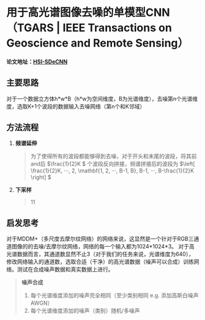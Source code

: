 # 用于高光谱图像去噪的单模型CNN（TGARS | IEEE Transactions on Geoscience and Remote Sensing）

#### 论文地址：[HSI-SDeCNN](https://ieeexplore.ieee.org/document/8913713)

## 主要思路
对于一个数据立方体h\*w\*B（h\*w为空间维度，B为光谱维度），去噪第n个光谱维度，选取K+1个波段的数据输入去噪网络（第n个和K邻域）

## 方法流程
1. **频谱延伸**
    > 为了使得所有的波段都能够得到去噪，对于开头和末尾的波段，将其前and后 $\frac{1}{2}K $ 个波段反向拼接，频谱拼接后的波段为 $\left[ \frac{1}{2}K, ···, 2, \mathbf{1, 2, ···, B-1, B}, B-1, ···, B-\frac{1}{2}K \right] $
2. **下采样**
    > 11






## 启发思考
对于MDDM+（多尺度去摩尔纹网络）的网络来说，这显然是一个针对于RGB三通道图像的的去噪/去摩尔纹网络，网络的每一个输入都为1024\*1024\*3。
对于高光谱数据而言，其通道数显然不止3（对于我们的任务来说，光谱维度为640），修改网络输入的通道数，选取合适（干净）的高光谱数据（噪声可以合成）训练网络。测试在合成噪声数据和真实数据上进行。
> **噪声合成**
> 1. 每个光谱维度添加的噪声完全相同（至少类别相同 e.g. 添加高斯白噪声AWGN）
> 2. 每个光谱维度添加的噪声（类别）随机/多噪声 